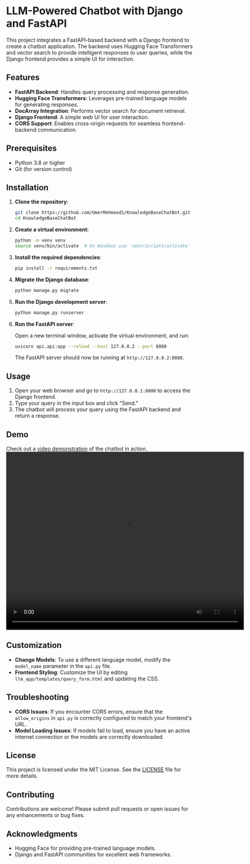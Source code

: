 # LLM-Powered Chatbot with Django and FastAPI

This project integrates a FastAPI-based backend with a Django frontend to create a chatbot application. The backend uses Hugging Face Transformers and vector search to provide intelligent responses to user queries, while the Django frontend provides a simple UI for interaction.

## Features

- **FastAPI Backend**: Handles query processing and response generation.
- **Hugging Face Transformers**: Leverages pre-trained language models for generating responses.
- **DocArray Integration**: Performs vector search for document retrieval.
- **Django Frontend**: A simple web UI for user interaction.
- **CORS Support**: Enables cross-origin requests for seamless frontend-backend communication.

## Prerequisites

- Python 3.8 or higher
- Git (for version control)

## Installation

1. **Clone the repository**:

    ```bash
    git clone https://github.com/UmerMehmood1/KnowledgeBaseChatBot.git
    cd KnowledgeBaseChatBot
    ```

2. **Create a virtual environment**:

    ```bash
    python -m venv venv
    source venv/bin/activate  # On Windows use `venv\Scripts\activate`
    ```

3. **Install the required dependencies**:

    ```bash
    pip install -r requirements.txt
    ```

4. **Migrate the Django database**:

    ```bash
    python manage.py migrate
    ```

5. **Run the Django development server**:

    ```bash
    python manage.py runserver
    ```

6. **Run the FastAPI server**:

    Open a new terminal window, activate the virtual environment, and run:

    ```bash
    uvicorn api.api:app --reload --host 127.0.0.2 --port 8080
    ```

    The FastAPI server should now be running at `http://127.0.0.2:8080`.

## Usage

1. Open your web browser and go to `http://127.0.0.1:8000` to access the Django frontend.
2. Type your query in the input box and click "Send."
3. The chatbot will process your query using the FastAPI backend and return a response.

## Demo

Check out a [video demonstration](demo/KnowledgeBaseChatBotVideo.mp4) of the chatbot in action.
<video width="640" height="480" src="demo/KnowledgeBaseChatBotVideo.mp4" type="video/mp4" controls>
</video>
## Customization

- **Change Models**: To use a different language model, modify the `model_name` parameter in the `api.py` file.
- **Frontend Styling**: Customize the UI by editing `llm_app/templates/query_form.html` and updating the CSS.

## Troubleshooting

- **CORS Issues**: If you encounter CORS errors, ensure that the `allow_origins` in `api.py` is correctly configured to match your frontend's URL.
- **Model Loading Issues**: If models fail to load, ensure you have an active internet connection or the models are correctly downloaded.

## License

This project is licensed under the MIT License. See the [LICENSE](LICENSE) file for more details.

## Contributing

Contributions are welcome! Please submit pull requests or open issues for any enhancements or bug fixes.

## Acknowledgments

- Hugging Face for providing pre-trained language models.
- Django and FastAPI communities for excellent web frameworks.
